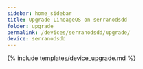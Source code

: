 ```yaml
---
sidebar: home_sidebar
title: Upgrade LineageOS on serranodsdd
folder: upgrade
permalink: /devices/serranodsdd/upgrade/
device: serranodsdd
---
```

{% include templates/device_upgrade.md %}
